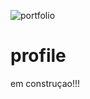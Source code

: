 ![portfolio](https://github.com/gustavolisboa10/profile/assets/114710706/a3261bc4-3069-4d2f-8d28-e04a9ba5b20d)
# profile

em construçao!!!

